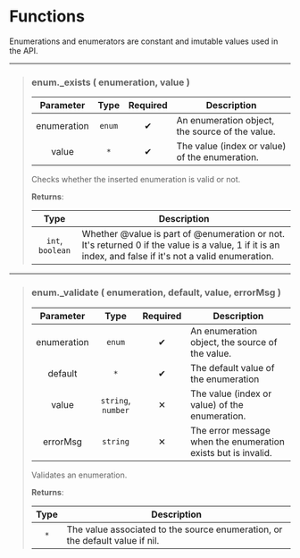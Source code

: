 # Functions
Enumerations and enumerators are constant and imutable values used in the API.

---
>### enum.\_exists ( enumeration, value )
>| Parameter | Type | Required | Description |
>| :-: | :-: | :-: | - |
>| enumeration | `enum` | ✔ | An enumeration object, the source of the value. |
>| value | `*` | ✔ | The value (index or value) of the enumeration. |
>
>Checks whether the inserted enumeration is valid or not.
>
>**Returns**:
>
>| Type | Description |
>| :-: | - |
>| `int`, `boolean` | Whether @value is part of @enumeration or not. It's returned 0 if the value is a value, 1 if it is an index, and false if it's not a valid enumeration. |
>
---
>### enum.\_validate ( enumeration, default, value, errorMsg )
>| Parameter | Type | Required | Description |
>| :-: | :-: | :-: | - |
>| enumeration | `enum` | ✔ | An enumeration object, the source of the value. |
>| default | `*` | ✔ | The default value of the enumeration |
>| value | `string`, `number` | ✕ | The value (index or value) of the enumeration. |
>| errorMsg | `string` | ✕ | The error message when the enumeration exists but is invalid. |
>
>Validates an enumeration.
>
>**Returns**:
>
>| Type | Description |
>| :-: | - |
>| `*` | The value associated to the source enumeration, or the default value if nil. |
>
